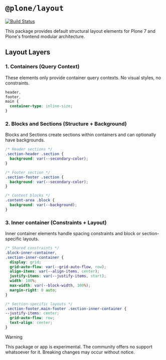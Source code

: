 # `@plone/layout`

[![Build Status](https://app.readthedocs.org/projects/plone-layout/badge/?version=latest)](https://plone-layout.readthedocs.io/latest/)

This package provides default structural layout elements for Plone 7 and Plone's frontend modular architecture.

## Layout Layers

### 1. Containers (Query Context)

These elements only provide container query contexts. No visual styles, no constraints.

```css
header,
footer,
main {
  container-type: inline-size;
}
```

### 2. Blocks and Sections (Structure + Background)

Blocks and Sections create sections within containers and can optionally have backgrounds.

```css
/* Header sections */
.section-header .section {
  background: var(--secondary-color);
}

/* Footer section */
.section-footer .section {
  background: var(--secondary-color);
}

/* Content blocks */
.content-area .block {
  background: var(--background);
}
```

### 3. Inner container (Constraints + Layout)

Inner container elements handle spacing constraints and block or section-specific layouts.

```css
/* Shared constraints */
.block-inner-container,
.section-inner-container {
  display: grid;
  grid-auto-flow: var(--grid-auto-flow, row);
  align-items: var(--align-items, center);
  justify-items: var(--justify-items, start);
  width: 100%;
  max-width: var(--block-width, 100%);
  margin-right: 0 auto;
}

/* Section-specific layouts */
.section-footer.main-footer .section-inner-container {
--justify-items: center;
  grid-auto-flow: row;
  text-align: center;
}
```

> [!WARNING]
> This package or app is experimental.
> The community offers no support whatsoever for it.
> Breaking changes may occur without notice.

